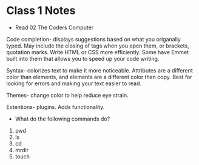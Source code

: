 # Class 1 Notes

* Read 02 The Coders Computer

Code completion- displays suggestions based on what you origanally typed. May include the closing of tags when you open them, or brackets, quotation marks. Write HTML or CSS more efficiently.  Some have Emmet built into them that allows you to speed up your code writing. 

Syntax- colorizes text to make it more noticeable. Attributes are a different color than elements, and elements are a different color than copy. Best for looking for errors and making your text easier to read.

Themes- change color to help reduce eye strain. 

Extentions- plugins. Adds functionality.

* What do the following commands do?

1. pwd
2. ls
3. cd
4. mrdir
5. touch



